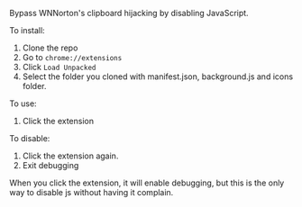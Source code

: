 Bypass WNNorton's clipboard hijacking by disabling JavaScript. 

To install:

1. Clone the repo
2. Go to `chrome://extensions`
3. Click `Load Unpacked`
4. Select the folder you cloned with manifest.json, background.js and icons folder.

To use:
1. Click the extension

To disable:
1. Click the extension again.
2. Exit debugging 

When you click the extension, it will enable debugging, but this is the only way to disable js without having it complain.  
